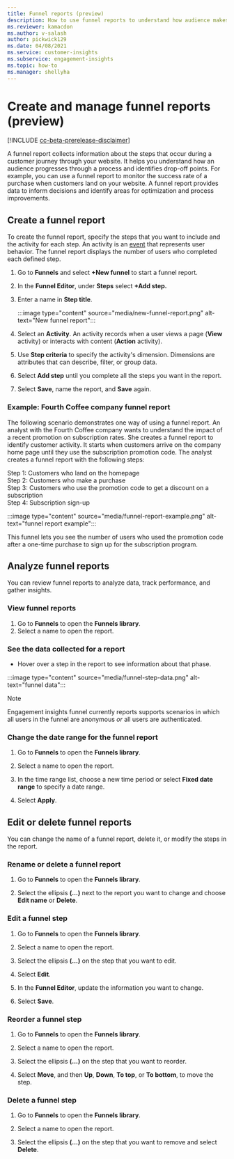 ```yaml
---
title: Funnel reports (preview)
description: How to use funnel reports to understand how audience makes decisions.
ms.reviewer: kamacdon
ms.author: v-salash
author: pickwick129
ms.date: 04/08/2021
ms.service: customer-insights
ms.subservice: engagement-insights 
ms.topic: how-to
ms.manager: shellyha 
---
```


# Create and manage funnel reports (preview)

[!INCLUDE [cc-beta-prerelease-disclaimer](includes/cc-beta-prerelease-disclaimer.md)]

A funnel report collects information about the steps that occur during a customer journey through your website. It helps you understand how an audience progresses through a process and identifies drop-off points. For example, you can use a funnel report to monitor the success rate of a purchase when customers land on your website. A funnel report provides data to inform decisions and identify areas for optimization and process improvements.

## Create a funnel report

To create the funnel report, specify the steps that you want to include and the activity for each step. An activity is an [event](glossary.md) that represents user behavior. The funnel report displays the number of users who completed each defined step. 

1. Go to **Funnels** and select **+New funnel** to start a funnel report.

1. In the **Funnel Editor**, under **Steps** select **+Add step.** 

1. Enter a name in  **Step title**.

   :::image type="content" source="media/new-funnel-report.png" alt-text="New funnel report":::

1. Select an **Activity**. An activity records when a user views a page (**View** activity) or interacts with content (**Action** activity).

1. Use **Step criteria** to specify the activity's dimension. Dimensions are attributes that can describe, filter, or group data.

1. Select **Add step** until you complete all the steps you want in the report.

1. Select **Save**, name the report, and **Save** again. 

### Example: Fourth Coffee company funnel report

The following scenario demonstrates one way of using a funnel report. An analyst with the Fourth Coffee company wants to understand the impact of a recent promotion on subscription rates. She creates a funnel report to identify customer activity. It starts when customers arrive on the company home page until they use the subscription promotion code. The analyst creates a funnel report with the following steps:

Step 1: Customers who land on the homepage   
Step 2: Customers who make a purchase   
Step 3: Customers who use the promotion code to get a discount on a subscription   
Step 4: Subscription sign-up   

:::image type="content" source="media/funnel-report-example.png" alt-text="funnel report example":::
  
This funnel lets you see the number of users who used the promotion code after a one-time purchase to sign up for the subscription program.

## Analyze funnel reports

You can review funnel reports to analyze data, track performance, and gather insights.

### View funnel reports

1. Go to **Funnels** to open the **Funnels library**.
1. Select a name to open the report.    

### See the data collected for a report

- Hover over a step in the report to see information about that phase.

:::image type="content" source="media/funnel-step-data.png" alt-text="funnel data":::

<!---mhart: please use a screenshot that shows a funnel, not just a single step with data. ci-docs/engagement-insights/media/giftcard-example.png has this information. SS: I'll have to work with Kate on this--->

> [!NOTE]
> Engagement insights funnel currently reports supports scenarios in which all users in the funnel are anonymous *or* all users are authenticated.

### Change the date range for the funnel report

1. Go to **Funnels** to open the **Funnels library**.

1. Select a name to open the report.

1. In the time range list, choose a new time period or select **Fixed date range** to specify a date range.

1. Select **Apply**.

## Edit or delete funnel reports

You can change the name of a funnel report, delete it, or modify the steps in the report.

### Rename or delete a funnel report

1. Go to **Funnels** to open the **Funnels library**. 

1. Select the ellipsis **(...)** next to the report you want to change and choose **Edit name** or **Delete**.

### Edit a funnel step  

1. Go to **Funnels** to open the **Funnels library**. 

1. Select a name to open the report.

1. Select the ellipsis **(...)** on the step that you want to edit.

1. Select **Edit**.

1. In the **Funnel Editor**, update the information you want to change.  

1. Select **Save**.

### Reorder a funnel step

1. Go to **Funnels** to open the **Funnels library**. 

1. Select a name to open the report.

1. Select the ellipsis **(...)** on the step that you want to reorder.

1. Select **Move**, and then **Up**, **Down**, **To top**, or **To bottom**, to move the step.

### Delete a funnel step

1. Go to **Funnels** to open the **Funnels library**. 

1. Select a name to open the report.

1. Select the ellipsis **(...)** on the step that you want to remove and select **Delete**.
